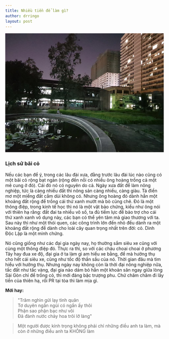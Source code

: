 ```yaml
---
title: Nhiều tiền để làm gì?
author: drringo
layout: post
---
```


![](/assets/img/sanktxquan8.jpg)

### Lịch sử bãi cỏ

Nếu các bạn để ý, trong các lâu đài xưa, đằng trước lâu đài lúc nào cũng có một bãi cỏ rộng bạt ngàn (rộng đến nỗi có nhiều ông hoàng trồng cả một mê cung ở đó). Cái đó nó có nguyên do cả. Ngày xưa đất để làm nông nghiệp, tức là càng nhiều đất thì nông sản càng nhiều, càng giàu. Tá điền mơ một miếng đất cắm dùi không có. Nhưng ông hoàng đó dành hẳn một khoảng đất rộng để trồng cái thứ xanh mướt mà bò cũng chê. Đó là một thông điệp, trong kinh tế học thì nó là một vật bảo chứng, kiểu như ông nói với thiên hạ rằng: đất đai ta nhiều vô số, ta đủ tiềm lực để bảo trợ cho cái thứ xanh xanh vô dụng này, các bạn có thể yên tâm mà giao thương với ta. Sau này thì như một thói quen, các công trình lớn đến nhỏ đều dành ra một khoảng đất rộng để dành cho loài cây quan trọng nhất trên đời: cỏ. Dinh Độc Lập là một minh chứng.

Nó cũng giống như các đại gia ngày nay, họ thường sắm siêu xe cũng với cùng một thông điệp đó. Thực ra thì, so với các cháu choai choai ở phương Tây hay đua xe độ, đại gia ở ta làm gì am hiểu xe bằng, để mà hưởng thụ cho hết cái siêu xe, cũng như tốc độ thần sầu của nó. Thời gian đâu mà tìm hiểu với hưởng thụ. Nhưng ngày nay không còn là thời đại nông nghiệp nữa, tấc đất như tấc vàng, đại gia nào dám bỏ hẳn một khoản sân ngay giữa lòng Sài Gòn chỉ để trồng cỏ, thì mới đáng bậc trượng phu. Chứ chăm chăm đi lấy tiền của thiên hạ, rồi PR tại tòa thì làm mịa gì.

**Mới hay:**

> "Trăm nghìn gửi lạy tình quân  
> Tơ duyên ngắn ngủi có ngần ấy thôi  
> Phận sao phận bạc như vôi  
> Đã đành nước chảy hoa trôi lỡ làng"


> Một người được kính trọng không phải chỉ những điều anh ta làm, mà còn ở những điều anh ta KHÔNG làm